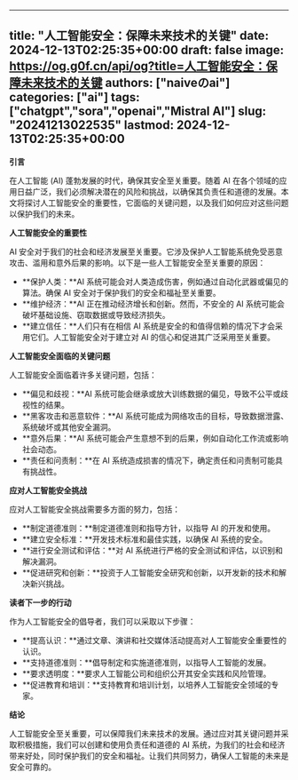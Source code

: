 
---
title: "人工智能安全：保障未来技术的关键"
date: 2024-12-13T02:25:35+00:00
draft: false
image: https://og.g0f.cn/api/og?title=人工智能安全：保障未来技术的关键
authors: ["naiveのai"]
categories: ["ai"]
tags: ["chatgpt","sora","openai","Mistral AI"]
slug: "20241213022535"
lastmod: 2024-12-13T02:25:35+00:00
---
**引言**

在人工智能 (AI) 蓬勃发展的时代，确保其安全至关重要。随着 AI 在各个领域的应用日益广泛，我们必须解决潜在的风险和挑战，以确保其负责任和道德的发展。本文将探讨人工智能安全的重要性，它面临的关键问题，以及我们如何应对这些问题以保护我们的未来。

**人工智能安全的重要性**

AI 安全对于我们的社会和经济发展至关重要。它涉及保护人工智能系统免受恶意攻击、滥用和意外后果的影响。以下是一些人工智能安全至关重要的原因：

- **保护人类：**AI 系统可能会对人类造成伤害，例如通过自动化武器或偏见的算法。确保 AI 安全对于保护我们的安全和福祉至关重要。
- **维护经济：**AI 正在推动经济增长和创新。然而，不安全的 AI 系统可能会破坏基础设施、窃取数据或导致经济损失。
- **建立信任：**人们只有在相信 AI 系统是安全的和值得信赖的情况下才会采用它们。人工智能安全对于建立对 AI 的信心和促进其广泛采用至关重要。

**人工智能安全面临的关键问题**

人工智能安全面临着许多关键问题，包括：

- **偏见和歧视：**AI 系统可能会继承或放大训练数据的偏见，导致不公平或歧视性的结果。
- **黑客攻击和恶意软件：**AI 系统可能成为网络攻击的目标，导致数据泄露、系统破坏或其他安全漏洞。
- **意外后果：**AI 系统可能会产生意想不到的后果，例如自动化工作流或影响社会动态。
- **责任和问责制：**在 AI 系统造成损害的情况下，确定责任和问责制可能具有挑战性。

**应对人工智能安全挑战**

应对人工智能安全挑战需要多方面的努力，包括：

- **制定道德准则：**制定道德准则和指导方针，以指导 AI 的开发和使用。
- **建立安全标准：**开发技术标准和最佳实践，以确保 AI 系统的安全。
- **进行安全测试和评估：**对 AI 系统进行严格的安全测试和评估，以识别和解决漏洞。
- **促进研究和创新：**投资于人工智能安全研究和创新，以开发新的技术和解决新兴挑战。

**读者下一步的行动**

作为人工智能安全的倡导者，我们可以采取以下步骤：

- **提高认识：**通过文章、演讲和社交媒体活动提高对人工智能安全重要性的认识。
- **支持道德准则：**倡导制定和实施道德准则，以指导人工智能的发展。
- **要求透明度：**要求人工智能公司和组织公开其安全实践和风险管理。
- **促进教育和培训：**支持教育和培训计划，以培养人工智能安全领域的专家。

**结论**

人工智能安全至关重要，可以保障我们未来技术的发展。通过应对其关键问题并采取积极措施，我们可以创建和使用负责任和道德的 AI 系统，为我们的社会和经济带来好处，同时保护我们的安全和福祉。让我们共同努力，确保人工智能的未来是安全可靠的。